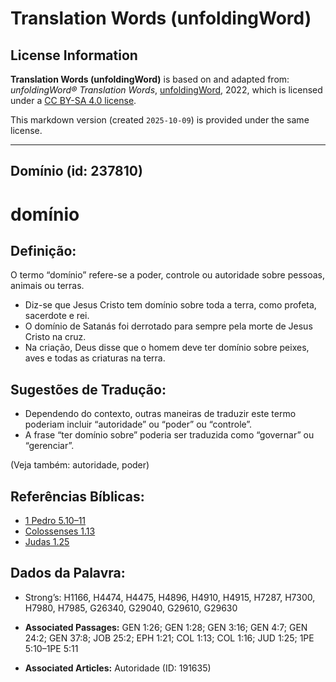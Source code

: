 # Translation Words (unfoldingWord)

## License Information

**Translation Words (unfoldingWord)** is based on and adapted from: _unfoldingWord® Translation Words_, [unfoldingWord](https://unfoldingword.org/utw), 2022, which is licensed under a [CC BY-SA 4.0 license](https://creativecommons.org/licenses/by-sa/4.0/legalcode.en).

This markdown version (created `2025-10-09`) is provided under the same license.



--------------------------------

## Domínio (id: 237810)

domínio
=======

Definição:
----------

O termo “domínio” refere\-se a poder, controle ou autoridade sobre pessoas, animais ou terras.

* Diz\-se que Jesus Cristo tem domínio sobre toda a terra, como profeta, sacerdote e rei.
* O domínio de Satanás foi derrotado para sempre pela morte de Jesus Cristo na cruz.
* Na criação, Deus disse que o homem deve ter domínio sobre peixes, aves e todas as criaturas na terra.

Sugestões de Tradução:
----------------------

* Dependendo do contexto, outras maneiras de traduzir este termo poderiam incluir “autoridade” ou “poder” ou “controle”.
* A frase “ter domínio sobre” poderia ser traduzida como “governar” ou “gerenciar”.

(Veja também: autoridade, poder)

Referências Bíblicas:
---------------------

* [1 Pedro 5\.10–11](https://ref.ly/1Pet5:10-1Pet5:11)
* [Colossenses 1\.13](https://ref.ly/Col1:13)
* [Judas 1\.25](https://ref.ly/Jude1:25)

Dados da Palavra:
-----------------

* Strong’s: H1166, H4474, H4475, H4896, H4910, H4915, H7287, H7300, H7980, H7985, G26340, G29040, G29610, G29630

* **Associated Passages:** GEN 1:26; GEN 1:28; GEN 3:16; GEN 4:7; GEN 24:2; GEN 37:8; JOB 25:2; EPH 1:21; COL 1:13; COL 1:16; JUD 1:25; 1PE 5:10–1PE 5:11
* **Associated Articles:** Autoridade (ID: 191635)

